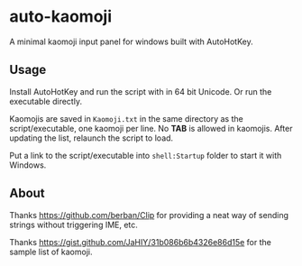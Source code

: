 # auto-kaomoji

A minimal kaomoji input panel for windows built with AutoHotKey.

## Usage

Install AutoHotKey and run the script with in 64 bit Unicode. Or run the executable directly.

Kaomojis are saved in `Kaomoji.txt` in the same directory as the script/executable, one kaomoji per line. No **TAB** is allowed in kaomojis. After updating the list, relaunch the script to load.

Put a link to the script/executable into `shell:Startup` folder to start it with Windows.

## About

Thanks https://github.com/berban/Clip for providing a neat way of sending strings without triggering IME, etc.

Thanks https://gist.github.com/JaHIY/31b086b6b4326e86d15e for the sample list of kaomoji.
